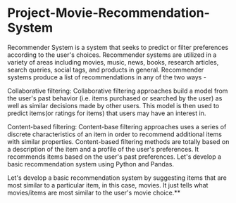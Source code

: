 # Project-Movie-Recommendation-System



Recommender System is a system that seeks to predict or filter preferences according to the user's choices. Recommender systems are utilized in a variety of areas including movies, music, news, books, research articles, search queries, social tags, and products in general. Recommender systems produce a list of recommendations in any of the two ways -

Collaborative filtering: Collaborative filtering approaches build a model from the user's past behavior (i.e. items purchased or searched by the user) as well as similar decisions made by other users. This model is then used to predict items(or ratings for items) that users may have an interest in.

Content-based filtering: Content-base filtering approaches uses a series of discrete characteristics of an item in order to recommend additional items with similar properties. Content-based filtering methods are totally based on a description of the item and a profile of the user's preferences. It recommends items based on the user's past preferences. Let's develop a basic recommendation system using Python and Pandas.

Let's develop a basic recommendation system by suggesting items that are most similar to a particular item, in this case, movies. It just tells what movies/items are most similar to the user's movie choice.**
